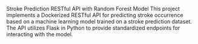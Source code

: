 Stroke Prediction RESTful API with Random Forest Model
This project implements a Dockerized RESTful API for predicting stroke occurrence based on a machine learning model trained on a stroke prediction dataset. The API utilizes Flask in Python to provide standardized endpoints for interacting with the model.

